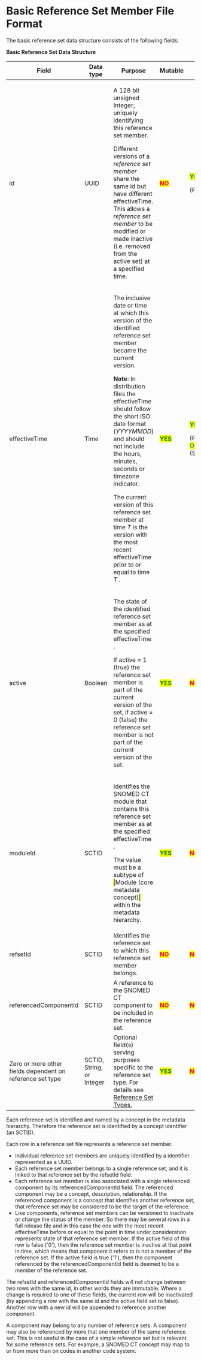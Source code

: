 # Basic Reference Set Member File Format

The basic reference set data structure consists of the following fields:

**Basic Reference Set Data Structure**

<table data-full-width="true"><thead><tr><th width="209.45703125">Field</th><th width="113.08984375">Data type</th><th width="583.2273559570312">Purpose</th><th width="101.98046875">Mutable</th><th>PK*</th></tr></thead><tbody><tr><td>id</td><td>UUID</td><td><p>A 128 bit unsigned Integer, uniquely identifying this reference set member.</p><p>Different versions of a <em>reference set member</em> share the same id but have different effectiveTime. This allows a <em>reference set member</em> to be modified or made inactive (i.e. removed from the active set) at a specified time.</p></td><td><mark style="color:red;"><strong>NO</strong></mark></td><td><p><mark style="color:green;"><strong>YES</strong></mark> </p><p>(Full/Snapshot)</p></td></tr><tr><td>effectiveTime</td><td>Time</td><td><p>The inclusive date or time at which this version of the identified reference set member became the current version.</p><p><strong>Note</strong>: In distribution files the effectiveTime should follow the short ISO date format (<em>YYYYMMDD</em>) and should not include the hours, minutes, seconds or timezone indicator.</p><p>The current version of this reference set member at time <em>T</em> is the version with the most recent effectiveTime prior to or equal to time <em>T</em> .</p></td><td><mark style="color:green;"><strong>YES</strong></mark> </td><td><p><mark style="color:green;"><strong>YES</strong></mark> </p><p>(Full)<br><mark style="color:green;">Optional</mark><br>(Snapshot)</p></td></tr><tr><td>active</td><td>Boolean</td><td><p>The state of the identified reference set member as at the specified effectiveTime .</p><p>If active = 1 (true) the reference set member is part of the current version of the set, if active = 0 (false) the reference set member is not part of the current version of the set.</p></td><td><mark style="color:green;"><strong>YES</strong></mark> </td><td><mark style="color:red;"><strong>NO</strong></mark></td></tr><tr><td>moduleId</td><td>SCTID</td><td><p>Identifies the SNOMED CT module that contains this reference set member as at the specified effectiveTime .</p><p>The value must be a subtype of <mark style="color:blue;">|</mark>Module (core metadata concept)<mark style="color:blue;">|</mark> within the metadata hierarchy.</p></td><td><mark style="color:green;"><strong>YES</strong></mark> </td><td><mark style="color:red;"><strong>NO</strong></mark></td></tr><tr><td>refsetId</td><td>SCTID</td><td>Identifies the reference set to which this reference set member belongs.</td><td><mark style="color:red;"><strong>NO</strong></mark></td><td><mark style="color:red;"><strong>NO</strong></mark></td></tr><tr><td>referencedComponentId</td><td>SCTID</td><td>A reference to the SNOMED CT component to be included in the reference set.</td><td><mark style="color:red;"><strong>NO</strong></mark></td><td><mark style="color:red;"><strong>NO</strong></mark></td></tr><tr><td>Zero or more other fields dependent on reference set type</td><td>SCTID, String, or Integer</td><td>Optional field(s) serving purposes specific to the reference set type. For details see <a href="../5 reference-set-release-files-specification/5.2 reference-set-types/">Reference Set Types.</a></td><td><mark style="color:green;"><strong>YES</strong></mark></td><td><mark style="color:red;"><strong>NO</strong></mark></td></tr></tbody></table>

Each reference set is identified and named by a  concept in the metadata hierarchy. Therefore the reference set is identified by a concept identifier (an SCTID).&#x20;

Each row in a reference set file represents a reference set member.

* Individual reference set members are uniquely identified by a identifier represented as a UUID.&#x20;
* Each reference set member belongs to a single reference set, and it is linked to that reference set by the refsetId field.&#x20;
* Each reference set member is also associated with a single referenced component by its  referencedComponentId field. The referenced component may be a  concept, description, relationship. If the referenced component is a concept that identifies another reference set, that reference set may be considered to be the target of the reference.
* Like  components,  reference set members can be versioned to inactivate or change the status of the member. So there may be several rows in a full release file and in this case the one with the most recent effectiveTime before or equal to the point in time under consideration represents state of that reference set member. If the  active field of this row is false ('0'), then the reference set member is  inactive at that point in time, which means that component it refers to is not a member of the reference set. If the  active field is true ('1'), then the component referenced by the  referencedComponentId field is deemed to be a member of the  reference set.

The refsetId and  referencedComponentId fields will not change between two rows with the same id, in other words they are immutable. Where a change is required to one of these fields, the current row will be inactivated (by appending a row with the same id and the  active field set to false). Another row with a new id will be appended to reference another component.

A component may belong to any number of reference sets. A component may also be referenced by more that one member of the same reference set. This is not useful in the case of a simple reference set but is relevant for some reference sets. For example, a SNOMED CT concept may map to or from more than on codes in another code system.
